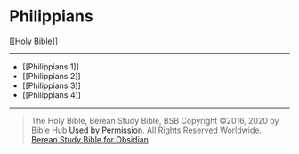 # Philippians

[[Holy Bible]]

---

- [[Philippians 1]]
- [[Philippians 2]]
- [[Philippians 3]]
- [[Philippians 4]]

---

> The Holy Bible, Berean Study Bible, BSB
> Copyright &copy;2016, 2020 by Bible Hub
> [Used by Permission](https://berean.bible/terms.htm). All Rights Reserved Worldwide.
> [Berean Study Bible for Obsidian](https://github.com/gapmiss/berean-study-bible-for-obsidian)</small>

